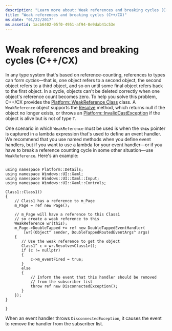 ```yaml
---
description: "Learn more about: Weak references and breaking cycles (C++/CX)"
title: "Weak references and breaking cycles (C++/CX)"
ms.date: "01/22/2017"
ms.assetid: 1acb6402-05f0-4951-af94-0e9dab41c53e
---
```

# Weak references and breaking cycles (C++/CX)

In any type system that's based on reference-counting, references to types can form *cycles*—that is, one object refers to a second object, the second object refers to a third object, and so on until some final object refers back to the first object. In a cycle, objects can't be deleted correctly when one object's reference count becomes zero. To help you solve this problem, C++/CX provides the [Platform::WeakReference Class](../cppcx/platform-weakreference-class.md) class. A `WeakReference` object supports the [Resolve](../cppcx/platform-weakreference-class.md#resolve) method, which returns null if the object no longer exists, or throws an [Platform::InvalidCastException](../cppcx/platform-invalidcastexception-class.md) if the object is alive but is not of type `T`.

One scenario in which `WeakReference` must be used is when the **`this`** pointer is captured in a lambda expression that's used to define an event handler. We recommend that you use named methods when you define event handlers, but if you want to use a lambda for your event handler—or if you have to break a reference counting cycle in some other situation—use `WeakReference`. Here's an example:

```

using namespace Platform::Details;
using namespace Windows::UI::Xaml;
using namespace Windows::UI::Xaml::Input;
using namespace Windows::UI::Xaml::Controls;

Class1::Class1()
{
    // Class1 has a reference to m_Page
    m_Page = ref new Page();

    // m_Page will have a reference to this Class1
    // so create a weak reference to this
    WeakReference wr(this);
    m_Page->DoubleTapped += ref new DoubleTappedEventHandler(
        [wr](Object^ sender, DoubleTappedRoutedEventArgs^ args)
    {
       // Use the weak reference to get the object
       Class1^ c = wr.Resolve<Class1>();
       if (c != nullptr)
       {
           c->m_eventFired = true;
       }
       else
       {
           // Inform the event that this handler should be removed
           // from the subscriber list
           throw ref new DisconnectedException();
       }
    });
}

}
```

When an event handler throws `DisconnectedException`, it causes the event to remove the handler from the subscriber list.
